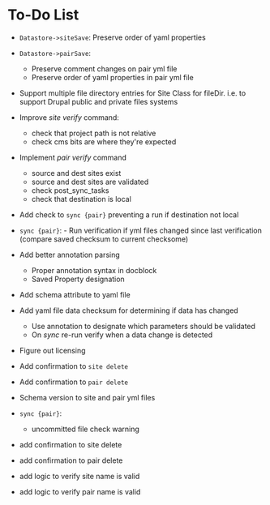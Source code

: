 # To-Do List

- `Datastore->siteSave`: Preserve order of yaml properties

- `Datastore->pairSave`:
  - Preserve comment changes on pair yml file
  - Preserve order of yaml properties in pair yml file

- Support multiple file directory entries for Site Class for fileDir. i.e. to support Drupal public and private files systems

- Improve _site verify_ command:
  - check that project path is not relative
  - check cms bits are where they're expected

- Implement _pair verify_ command  
  - source and dest sites exist
  - source and dest sites are validated
  - check post_sync_tasks
  - check that destination is local

- Add check to `sync {pair}` preventing a run if destination not local

- `sync {pair}`: - Run verification if yml files changed since last verification (compare saved checksum to current checksome)

- Add better annotation parsing
  - Proper annotation syntax in docblock
  - Saved Property designation

- Add schema attribute to yaml file

- Add yaml file data checksum for determining if data has changed
  - Use annotation to designate which parameters should be validated
  - On _sync_ re-run verify when a data change is detected

- Figure out licensing

- Add confirmation to `site delete`

- Add confirmation to `pair delete`

- Schema version to site and pair yml files

- `sync {pair}`:
  - uncommitted file check warning

- add confirmation to site delete

- add confirmation to pair delete

- add logic to verify site name is valid

- add logic to verify pair name is valid